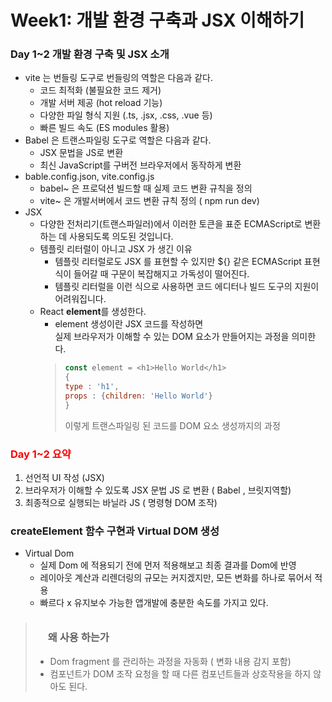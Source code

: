 <h1>Week1: 개발 환경 구축과 JSX 이해하기</h1>

<h3>Day 1~2 개발 환경 구축 및 JSX 소개</h3>

-   vite 는 번들링 도구로 번들링의 역할은 다음과 같다.
    -   코드 최적화 (불필요한 코드 제거)
    -   개발 서버 제공 (hot reload 기능)
    -   다양한 파일 형식 지원 (.ts, .jsx, .css, .vue 등)
    -   빠른 빌드 속도 (ES modules 활용)
-   Babel 은 트랜스파일링 도구로 역할은 다음과 같다.
    -   JSX 문법을 JS로 변환
    -   최신 JavaScript를 구버전 브라우저에서 동작하게 변환
-   bable.config.json, vite.config.js
    -   babel~ 은 프로덕션 빌드할 때 실제 코드 변환 규칙을 정의
    -   vite~ 은 개발서버에서 코드 변환 규칙 정의 ( npm run dev)
-   JSX
    - 다양한 전처리기(트랜스파일러)에서 이러한 토큰을 표준 ECMAScript로 변환하는 데 사용되도록 의도된 것입니다.
    - 템플릿 리터럴이 아니고 JSX 가 생긴 이유
        - 템플릿 리터럴로도 JSX 를 표현할 수 있지만 ${} 같은 ECMAScript 표현식이 들어갈 때 구문이 복잡해지고 가독성이 떨어진다.
        - 템플릿 리터럴을 이런 식으로 사용하면 코드 에디터나 빌드 도구의 지원이 어려워집니다.
    - React <strong>element</strong>를 생성한다.
        - element 생성이란 JSX 코드를 작성하면<br/>
        실제 브라우저가 이해할 수 있는 DOM 요소가 만들어지는 과정을 의미한다.
        > ```javascript
        > const element = <h1>Hello World</h1>
        >{
        >type : 'h1',
        >props : {children: 'Hello World'}
        >}
        > ```
        > 이렇게 트랜스파일링 된 코드를 DOM 요소 생성까지의 과정
<h3 style="color:red;">Day 1~2 요약</h3>

1. 선언적 UI 작성 (JSX)
2. 브라우저가 이해할 수 있도록 JSX 문법 JS 로 변환 ( Babel , 브릿지역할)
3. 최종적으로 실행되는 바닐라 JS ( 명령형 DOM 조작)

<h3>createElement 함수 구현과 Virtual DOM 생성</h3>

- Virtual Dom
    - 실제 Dom 에 적용되기 전에 먼저 적용해보고 최종 결과를 Dom에 반영
    - 레이아웃 계산과 리렌더링의 규모는 커지겠지만, 모든 변화를 하나로 묶어서 적용
    - 빠르다 x 유지보수 가능한 앱개발에 충분한 속도를 가지고 있다.
>
><h3 style="padding: 10px 0 0 20px">왜 사용 하는가</h3>
>
> - Dom fragment 를 관리하는 과정을 자동화 ( 변화 내용 감지 포함)
> - 컴포넌트가 DOM 조작 요청을 할 때 다른 컴포넌트들과 상호작용을 하지    않아도 된다.
